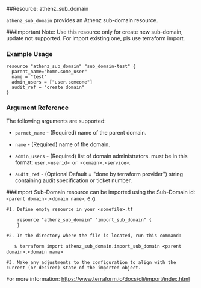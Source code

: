 ##Resource: athenz_sub_domain

`athenz_sub_domain` provides an Athenz sub-domain resource.

###Important Note: Use this resource only for create new sub-domain, update not supported. For import existing one, pls use terraform import.

### Example Usage

```hcl
resource "athenz_sub_domain" "sub_domain-test" {
  parent_name="home.some_user"
  name = "test"
  admin_users = ["user.someone"]
  audit_ref = "create domain"
}
```

### Argument Reference

The following arguments are supported:

- `parnet_name` - (Required) name of the parent domain.


- `name` - (Required) name of the domain.


- `admin_users` - (Required) list of domain administrators. must be in this format: `user.<userid> or <domain>.<service>`.


- `audit_ref` - (Optional Default = "done by terraform provider")  string containing audit specification or ticket number.


###Import
Sub-Domain resource can be imported using the Sub-Domain id: `<parent domain>.<domain name>`, e.g.

```hcl
#1. Define empty resource in your <somefile>.tf

    resource "athenz_sub_domain" "import_sub_domain" {
    }

#2. In the directory where the file is located, run this command:
        
   ֿ$ terraform import athenz_sub_domain.import_sub_domain <parent domain>.<domain name>

#3. Make any adjustments to the configuration to align with the current (or desired) state of the imported object.
```
For more information: https://www.terraform.io/docs/cli/import/index.html